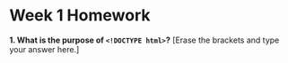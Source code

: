 # Week 1 Homework

**1. What is the purpose of `<!DOCTYPE html>`?** [Erase the brackets and type your answer here.]
